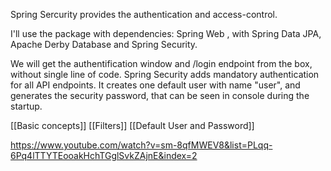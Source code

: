 Spring Sercurity provides the authentication and access-control.

I'll use the package with dependencies: Spring Web , with Spring Data JPA, Apache Derby Database and Spring Security.

We will get the authentification window and /login endpoint from the box, without single line of code. Spring Security adds mandatory authentication for all API endpoints. It creates one default user with name "user", and generates the security password, that can be seen in console during the startup.

[[Basic concepts]]
[[Filters]]
[[Default User and Password]]


https://www.youtube.com/watch?v=sm-8qfMWEV8&list=PLqq-6Pq4lTTYTEooakHchTGglSvkZAjnE&index=2